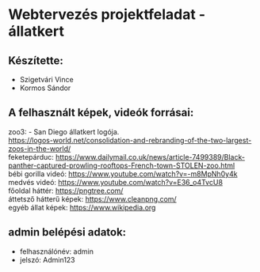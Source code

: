 # Webtervezés projektfeladat - állatkert  
  
## Készítette:  
- Szigetvári Vince  
- Kormos Sándor  
  
## A felhasznált képek, videók forrásai:  
zoo3: - San Diego állatkert logója.  
https://logos-world.net/consolidation-and-rebranding-of-the-two-largest-zoos-in-the-world/  
feketepárduc: https://www.dailymail.co.uk/news/article-7499389/Black-panther-captured-prowling-rooftops-French-town-STOLEN-zoo.html  
bébi gorilla videó: https://www.youtube.com/watch?v=-m8MpNh0y4k  
medvés videó: https://www.youtube.com/watch?v=E36_o4TvcU8  
főoldal háttér: https://pngtree.com/  
áttetsző hátterű képek: https://www.cleanpng.com/  
egyéb állat képek: https://www.wikipedia.org  
  
## admin belépési adatok:  
- felhasználónév: admin  
- jelszó: Admin123  